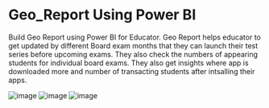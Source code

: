 # Geo_Report Using Power BI

Build Geo Report using Power BI for Educator. Geo Report helps educator to get updated by different Board exam months that they can launch their test series before upcoming exams. They also check the numbers of appearing students for individual board exams. 
They also get insights where app is downloaded more and number of transacting students after intsalling their apps.

![image](https://user-images.githubusercontent.com/75215825/212834641-159c472d-42b8-4ba5-8518-2903f70450e9.png)
![image](https://user-images.githubusercontent.com/75215825/212834698-87f09089-a21a-42ba-af14-6496eb4e6372.png)
![image](https://user-images.githubusercontent.com/75215825/212834755-ce238557-b2d2-47e1-a002-597cb09766d6.png)
